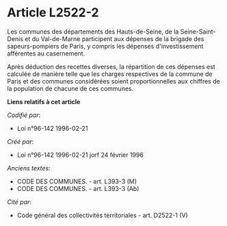 # Article L2522-2

Les communes des départements des Hauts-de-Seine, de la Seine-Saint-Denis et du Val-de-Marne participent aux dépenses de la
brigade des sapeurs-pompiers de Paris, y compris les dépenses d'investissement afférentes au casernement.

Après déduction des recettes diverses, la répartition de ces dépenses est calculée de manière telle que les charges
respectives de la commune de Paris et des communes considérées soient proportionnelles aux chiffres de la population de
chacune de ces communes.

**Liens relatifs à cet article**

_Codifié par_:

  - Loi n°96-142 1996-02-21

_Créé par_:

  - Loi n°96-142 1996-02-21 jorf 24 février 1996

_Anciens textes_:

  - CODE DES COMMUNES. - art. L393-3 (M)
  - CODE DES COMMUNES. - art. L393-3 (Ab)

_Cité par_:

  - Code général des collectivités territoriales - art. D2522-1 (V)
